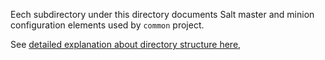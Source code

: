 
Eech subdirectory under this directory documents Salt master and minion
configuration elements used by `common` project.

See [detailed explanation about directory structure here][1],

[1]: docs/configs/readme.md


